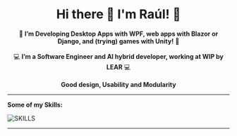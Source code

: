 <h1 align="center">Hi there 👋 I'm Raúl! 🌱</h1>

<p align="center">
🚀 <b>I’m Developing Desktop Apps with WPF, web apps with Blazor or Django, and (trying) games with Unity!</b> 🚀
<br>
<br>
💻 <b>I’m a Software Engineer and AI hybrid developer, working at WIP by LEAR</b> 💻	
<br>
<br>
<b>Good design, Usability and Modularity</b>
</p>

---

<p>
  <b>Some of my Skills:</b>
</p>

![SKILLS](https://skills-icons.vercel.app/api/icons?i=androidstudio,rider,navicat,sqlite,sqlserver,bing,edge,msdos,microsoftcopilot,azure,powershell,windows,dotnet,winui,wasdk,vscode,visualstudio,stackoverflow,c,cpp,csharp,xaml,nuget,cakebuild,handycontrols,cmake,qtwidgets,arduino,raspberrypi,regex,git,gitkraken,github,kotlin,python,java,typescript,css,js,html,npm,nodejs,hexo,linux,ubuntu,debian,kali,bash,wordpress,ps,camtasia,md,telegram,chatgpt,ollama&perline=15)  

---

